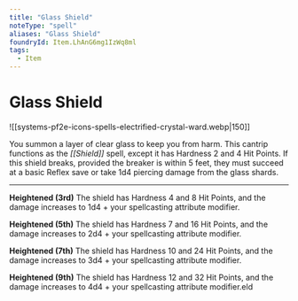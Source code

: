 ```yaml
---
title: "Glass Shield"
noteType: "spell"
aliases: "Glass Shield"
foundryId: Item.LhAnG6mg1IzWq8ml
tags:
  - Item
---
```


# Glass Shield
![[systems-pf2e-icons-spells-electrified-crystal-ward.webp|150]]

You summon a layer of clear glass to keep you from harm. This cantrip functions as the _[[Shield]]_ spell, except it has Hardness 2 and 4 Hit Points. If this shield breaks, provided the breaker is within 5 feet, they must succeed at a basic Reflex save or take 1d4 piercing damage from the glass shards.

* * *

**Heightened (3rd)** The shield has Hardness 4 and 8 Hit Points, and the damage increases to 1d4 + your spellcasting attribute modifier.

**Heightened (5th)** The shield has Hardness 7 and 16 Hit Points, and the damage increases to 2d4 + your spellcasting attribute modifier.

**Heightened (7th)** The shield has Hardness 10 and 24 Hit Points, and the damage increases to 3d4 + your spellcasting attribute modifier.

**Heightened (9th)** The shield has Hardness 12 and 32 Hit Points, and the damage increases to 4d4 + your spellcasting attribute modifier.eld
